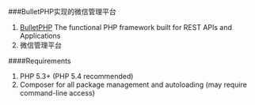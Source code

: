 ###BulletPHP实现的微信管理平台
1. [BulletPHP](http://bulletphp.com) The functional PHP framework built for REST APIs and Applications
2. 微信管理平台

####Requirements
1. PHP 5.3+ (PHP 5.4 recommended)
2. Composer for all package management and autoloading (may require command-line access)